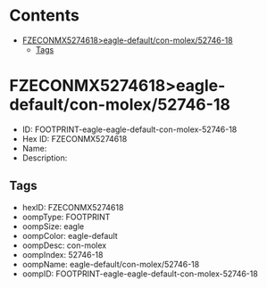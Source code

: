 



Contents
========

* [FZECONMX5274618>eagle-default/con-molex/52746-18](#fzeconmx5274618eagle-defaultcon-molex52746-18)
	* [Tags](#tags)

# FZECONMX5274618>eagle-default/con-molex/52746-18

- ID: FOOTPRINT-eagle-eagle-default-con-molex-52746-18
- Hex ID: FZECONMX5274618
- Name: 
- Description: 

## Tags

- hexID: FZECONMX5274618
- oompType: FOOTPRINT
- oompSize: eagle
- oompColor: eagle-default
- oompDesc: con-molex
- oompIndex: 52746-18
- oompName: eagle-default/con-molex/52746-18
- oompID: FOOTPRINT-eagle-eagle-default-con-molex-52746-18
